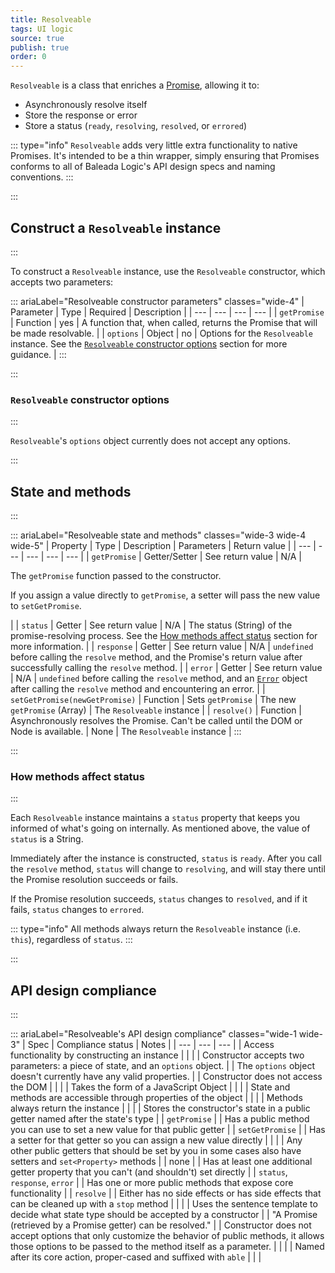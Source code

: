 ```yaml
---
title: Resolveable
tags: UI logic
source: true
publish: true
order: 0
---
```


`Resolveable` is a class that enriches a [Promise](https://developer.mozilla.org/en-US/docs/Web/JavaScript/Reference/Global_Objects/Promise), allowing it to:
- Asynchronously resolve itself
- Store the response or error
- Store a status (`ready`, `resolving`, `resolved`, or `errored`)

::: type="info"
`Resolveable` adds very little extra functionality to native Promises. It's intended to be a thin wrapper, simply ensuring that Promises conforms to all of Baleada Logic's API design specs and naming conventions.
:::


:::
## Construct a `Resolveable` instance
:::

To construct a `Resolveable` instance, use the `Resolveable` constructor, which accepts two parameters:

::: ariaLabel="Resolveable constructor parameters" classes="wide-4"
| Parameter | Type | Required | Description |
| --- | --- | --- | --- |
| `getPromise` | Function | yes | A function that, when called, returns the Promise that will be made resolvable. |
| `options` | Object | no | Options for the `Resolveable` instance. See the [`Resolveable` constructor options](#Resolveable-constructor-options) section for more guidance. |
:::


:::
### `Resolveable` constructor options
:::

`Resolveable`'s `options` object currently does not accept any options.


:::
## State and methods
:::

::: ariaLabel="Resolveable state and methods" classes="wide-3 wide-4 wide-5"
| Property | Type | Description | Parameters | Return value |
| --- | --- | --- | --- | --- |
| `getPromise` | Getter/Setter | See return value | N/A | <p>The `getPromise` function passed to the constructor.</p><p>If you assign a value directly to `getPromise`, a setter will pass the new value to `setGetPromise`.</p> |
| `status` | Getter | See return value | N/A | The status (String) of the promise-resolving process. See the [How methods affect status](#how-methods-affect-status) section for more information. |
| `response` | Getter | See return value | N/A | `undefined` before calling the `resolve` method, and the Promise's return value after successfully calling the `resolve` method. |
| `error` | Getter | See return value | N/A | `undefined` before calling the `resolve` method, and an [`Error`](https://developer.mozilla.org/en-US/docs/Web/JavaScript/Reference/Errors) object after calling the `resolve` method and encountering an error. |
| `setGetPromise(newGetPromise)` | Function | Sets `getPromise` | The new `getPromise` (Array) | The `Resolveable` instance |
| `resolve()` | Function | Asynchronously resolves the Promise. Can't be called until the DOM or Node is available. | None | The `Resolveable` instance |
:::


:::
### How methods affect status
:::

Each `Resolveable` instance maintains a `status` property that keeps you informed of what's going on internally. As mentioned above, the value of `status` is a String.

Immediately after the instance is constructed, `status` is `ready`. After you call the `resolve` method, `status` will change to `resolving`, and will stay there until the Promise resolution succeeds or fails.

If the Promise resolution succeeds, `status` changes to `resolved`, and if it fails, `status` changes to `errored`.


::: type="info"
All methods always return the `Resolveable` instance (i.e. `this`), regardless of `status`.
:::


:::
## API design compliance
:::

::: ariaLabel="Resolveable's API design compliance"  classes="wide-1 wide-3"
| Spec | Compliance status | Notes |
| --- | --- | --- |
| Access functionality by constructing an instance | <BrandApiDesignSpecCheckmark /> |  |
| Constructor accepts two parameters: a piece of state, and an `options` object. | <BrandApiDesignSpecCheckmark /> | The `options` object doesn't currently have any valid properties. |
| Constructor does not access the DOM | <BrandApiDesignSpecCheckmark /> |  |
| Takes the form of a JavaScript Object | <BrandApiDesignSpecCheckmark /> |  |
| State and methods are accessible through properties of the object | <BrandApiDesignSpecCheckmark /> |  |
| Methods always return the instance | <BrandApiDesignSpecCheckmark /> |  |
| Stores the constructor's state in a public getter named after the state's type | <BrandApiDesignSpecCheckmark /> | `getPromise`  |
| Has a public method you can use to set a new value for that public getter | <BrandApiDesignSpecCheckmark /> | `setGetPromise` |
| Has a setter for that getter so you can assign a new value directly | <BrandApiDesignSpecCheckmark /> |  |
| Any other public getters that should be set by you in some cases also have setters and `set<Property>` methods | <BrandApiDesignSpecCheckmark /> | none |
| Has at least one additional getter property that you can't (and shouldn't) set directly | <BrandApiDesignSpecCheckmark /> | `status`, `response`, `error` |
| Has one or more public methods that expose core functionality | <BrandApiDesignSpecCheckmark /> | `resolve` |
| Either has no side effects or has side effects that can be cleaned up with a `stop` method | <BrandApiDesignSpecCheckmark /> |  |
| Uses the sentence template to decide what state type should be accepted by a constructor | <BrandApiDesignSpecCheckmark /> | "A Promise (retrieved by a Promise getter) can be resolved." |
| Constructor does not accept options that only customize the behavior of public methods, it allows those options to be passed to the method itself as a parameter. | <BrandApiDesignSpecCheckmark /> | |
| Named after its core action, proper-cased and suffixed with `able` | <BrandApiDesignSpecCheckmark /> | |

